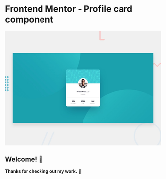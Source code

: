 # Frontend Mentor - Profile card component

![Design preview for the Profile card component coding challenge](./design/desktop-preview.jpg)

## Welcome! 👋

**Thanks for checking out my work.** 🚀
